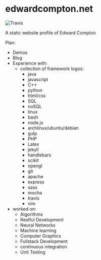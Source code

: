 # edwardcompton.net
![Travis](https://api.travis-ci.org/e-compton/edwardcomptonnet.svg?branch=master)

A static website profile of Edward Compton

Plan:
- Demos
- Blog
- Experience with:
  - collection of framework logos:
    - java
    - javascript
    - C++
    - python
    - html/css
    - SQL
    - noSQL
    - linux
    - bash
    - node.js
    - archlinux/ubuntu/debian
    - gulp
    - PHP
    - Latex
    - jekyll
    - handlebars
    - scikit
    - opengl
    - git
    - apache
    - express
    - sass
    - mocha
    - travis
    - vim
- worked on:
  - Algorithms
  - Restful Development
  - Neural Networks
  - Machine learning
  - Computer Graphics
  - Fullstack Development
  - continuous integration
  - Unit Testing

